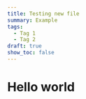 ```yaml
---
title: Testing new file
summary: Example
tags:
  - Tag 1
  - Tag 2
draft: true
show_toc: false
---
```

# Hello world
